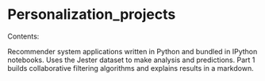 # Personalization_projects

Contents:

Recommender system applications written in Python and bundled in IPython notebooks. Uses the Jester dataset to make analysis and predictions. Part 1 builds collaborative filtering algorithms and explains results in a markdown.
